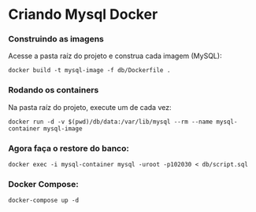 # Criando Mysql Docker

### Construindo as imagens

Acesse a pasta raíz do projeto e construa cada imagem (MySQL):

```
docker build -t mysql-image -f db/Dockerfile .
```

### Rodando os containers
Na pasta raíz do projeto, execute um de cada vez:

```
docker run -d -v $(pwd)/db/data:/var/lib/mysql --rm --name mysql-container mysql-image
```

### Agora faça o restore do banco:
```
docker exec -i mysql-container mysql -uroot -p102030 < db/script.sql
```

### Docker Compose:
```
docker-compose up -d
```
